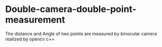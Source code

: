 # Double-camera-double-point-measurement
The distance and Angle of two points are measured by binocular camera realized by opencv c++
